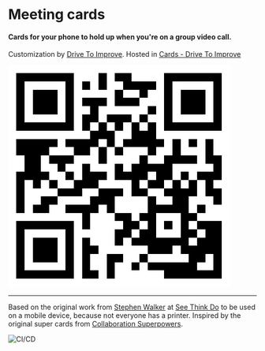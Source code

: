 Meeting cards
=============
#### Cards for your phone to hold up when you're on a group video call.

Customization by <a href="https://www.drivetoimprove.com" target="_blank">Drive To Improve</a>.
Hosted in <a href="https://cards.dti.cat" target="_blank">Cards - Drive To Improve</a>

![alt text](qr_dti_meeting_cards.png "QR for http://cards.dti.cat")

---
Based on the original work from <a href="https://twitter.com/stephenwalker78">Stephen Walker</a> at <a href="http://seethinkdo.it">See Think Do</a> to be used on a mobile device, because not everyone has a printer.
Inspired by the original super cards from <a href="https://www.collaborationsuperpowers.com/supercards/" target="_blank">Collaboration Superpowers</a>.

![CI/CD](https://github.com/drivetoimprove/meeting-cards/workflows/CI/CD/badge.svg)